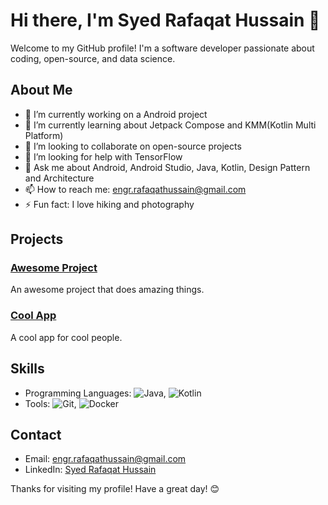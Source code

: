 # Hi there, I'm Syed Rafaqat Hussain 👋

Welcome to my GitHub profile! I'm a software developer passionate about coding, open-source, and data science.

## About Me

- 🔭 I’m currently working on a Android project
- 🌱 I’m currently learning about Jetpack Compose and KMM(Kotlin Multi Platform)
- 👯 I’m looking to collaborate on open-source projects
- 🤔 I’m looking for help with TensorFlow
- 💬 Ask me about Android, Android Studio, Java, Kotlin, Design Pattern and Architecture
- 📫 How to reach me: engr.rafaqathussain@gmail.com
- ⚡ Fun fact: I love hiking and photography

## Projects

### [Awesome Project](https://github.com/janedoe/awesome-project)
An awesome project that does amazing things.

### [Cool App](https://github.com/janedoe/cool-app)
A cool app for cool people.

## Skills

- Programming Languages: ![Java](https://img.shields.io/badge/-Java-007396?style=flat&logo=java&logoColor=white), 
  ![Kotlin](https://img.shields.io/badge/-Kotlin-0095D5?style=flat&logo=kotlin&logoColor=purple)
- Tools: ![Git](https://img.shields.io/badge/-Git-F05032?style=flat&logo=git&logoColor=white), ![Docker](https://img.shields.io/badge/-AndroidStudio-2496ED?style=flat&logo=androidstudio&logoColor=white)

## Contact

- Email: [engr.rafaqathussain@gmail.com](mailto:engr.rafaqathussain)
- LinkedIn: [Syed Rafaqat Hussain](https://www.linkedin.com/in/jane-doe)

Thanks for visiting my profile! Have a great day! 😊
